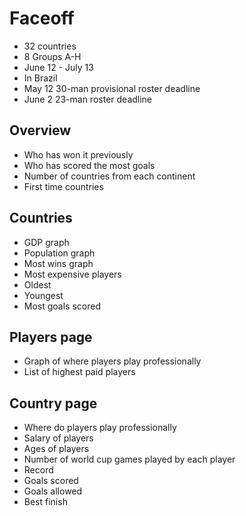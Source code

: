 # Faceoff

* 32 countries
* 8 Groups A-H
* June 12 - July 13
* In Brazil
* May 12 30-man provisional roster deadline
* June 2 23-man roster deadline

## Overview

* Who has won it previously
* Who has scored the most goals
* Number of countries from each continent
* First time countries

## Countries

* GDP graph
* Population graph
* Most wins graph
* Most expensive players
* Oldest
* Youngest
* Most goals scored

## Players page

* Graph of where players play professionally
* List of highest paid players

## Country page

* Where do players play professionally
* Salary of players
* Ages of players
* Number of world cup games played by each player
* Record
* Goals scored
* Goals allowed
* Best finish
